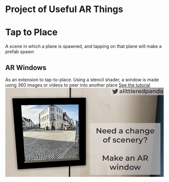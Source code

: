 # Project of Useful AR Things
# Tap to Place
A scene in which a plane is spawned, and tapping on that plane will make a prefab spawn
## AR Windows
As an extension to tap-to-place. Using a stencil shader, a window is made using 360 images or videos to peer into another place
[See the tutorial](https://youtu.be/3ghI4rc7sRc)
![CoverImage](/ReadmeImages/ARWindow.png)
